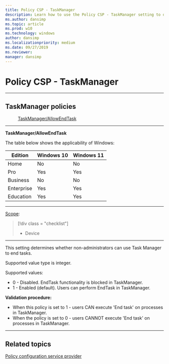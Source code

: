 ```yaml
---
title: Policy CSP - TaskManager
description: Learn how to use the Policy CSP - TaskManager setting to determine whether non-administrators can use Task Manager to end tasks.
ms.author: dansimp
ms.topic: article
ms.prod: w10
ms.technology: windows
author: dansimp
ms.localizationpriority: medium
ms.date: 09/27/2019
ms.reviewer: 
manager: dansimp
---
```


# Policy CSP - TaskManager

<hr/>

<!--Policies-->
## TaskManager policies  

<dl>
  <dd>
    <a href="#taskmanager-allowendtask">TaskManager/AllowEndTask</a>
  </dd>
</dl>

<hr/>

<!--Policy-->
<a href="" id="taskmanager-allowendtask"></a>**TaskManager/AllowEndTask**  

<!--SupportedSKUs-->
The table below shows the applicability of Windows:

|Edition|Windows 10|Windows 11|
|--- |--- |--- |
|Home|No|No|
|Pro|Yes|Yes|
|Business|No|No|
|Enterprise|Yes|Yes|
|Education|Yes|Yes|

<!--/SupportedSKUs-->
<hr/>

<!--Scope-->
[Scope](./policy-configuration-service-provider.md#policy-scope):

> [!div class = "checklist"]
> * Device

<hr/>

<!--/Scope-->
<!--Description-->
This setting determines whether non-administrators can use Task Manager to end tasks.

Supported value type is integer. 

Supported values:  
-  0 - Disabled. EndTask functionality is blocked in TaskManager.
-  1 - Enabled (default). Users can perform EndTask in TaskManager.

<!--/Description-->
<!--SupportedValues-->

<!--/SupportedValues-->
<!--Example-->

<!--/Example-->
<!--Validation-->
**Validation procedure:**  
- When this policy is set to 1 - users CAN execute 'End task' on processes in TaskManager. 
- When the policy is set to 0 - users CANNOT execute 'End task' on processes in TaskManager.

<!--/Validation-->
<!--/Policy-->
<hr/>

<!--/Policies-->

## Related topics

[Policy configuration service provider](policy-configuration-service-provider.md)
